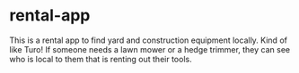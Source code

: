 # rental-app
This is a rental app to find yard and construction equipment locally. Kind of like Turo!
If someone needs a lawn mower or a hedge trimmer, they can see who is local to them that is renting out their tools. 
